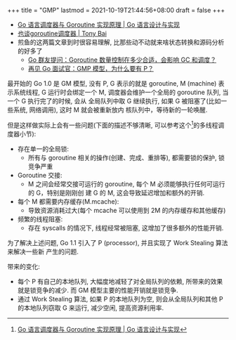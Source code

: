 +++
title = "GMP"
lastmod = 2021-10-19T21:44:56+08:00
draft = false
+++

-   [Go 语言调度器与 Goroutine 实现原理 | Go 语言设计与实现](https://draveness.me/golang/docs/part3-runtime/ch06-concurrency/golang-goroutine/)
-   [也谈goroutine调度器 | Tony Bai](https://tonybai.com/2017/06/23/an-intro-about-goroutine-scheduler/)
-   煎鱼的这两篇文章到时很容易理解, 比那些动不动就来啥状态转换和源码分析的好多了
    -   [Go 群友提问：Goroutine 数量控制在多少合适，会影响 GC 和调度？](https://mp.weixin.qq.com/s?%5F%5Fbiz=MzUxMDI4MDc1NA%3D%3D&mid=2247487250&idx=1&sn=3004324a9d2ba99233c4af48843dba64)
    -   [再见 Go 面试官：GMP 模型，为什么要有 P？](https://mp.weixin.qq.com/s/an7dml9NLOhqOZjEGLdEEw)

最开始的 Go 1.0 是 GM 模型, 没有 P, G 表示的就是 goroutine, M (machine) 表示系统线程, G
运行时会绑定一个 M, 调度器会维护一个全局的 goroutine 队列, 当一个 G 执行完了的时候, 会从
全局队列中取 G 继续执行, 如果 G 被阻塞了(比如一些系统, 网络调用), 这时 M 就会被重新放内
核队列中，等待新的一轮唤醒.

但是这样做实际上会有一些问题(下面的描述不够清晰, 可以参考这个[^fn:1]的多线程调度器小节):

-   存在单一的全局锁:
    -   所有与 goroutine 相关的操作(创建、完成、重排等), 都需要锁的保护, 锁竞争严重
-   Goroutine 交接:
    -   M 之间会经常交接可运行的 goroutine, 每个 M 必须能够执行任何可运行的 G，特别是刚刚创
        建 G 的 M, 这会导致延迟增加和额外的开销.
-   每个 M 都需要内存缓存(M.mcache):
    -   导致资源消耗过大(每个 mcache 可以使用到 2M 的内存缓存和其他缓存)
-   频繁的线程阻塞:
    -   存在 syscalls 的情况下, 线程经常被阻塞, 这增加了很多额外的性能开销.

为了解决上述问题, Go 1.1 引入了 P (processor), 并且实现了 Work Stealing 算法来解决一些新
产生的问题.

带来的变化:

-   每个 P 有自己的本地队列, 大幅度地减轻了对全局队列的依赖, 所带来的效果就是锁竞争的减少.
    而 GM 模型主要的性能开销就是锁竞争.
-   通过 Work Stealing 算法, 如果 P 的本地队列为空, 则会从全局队列和其他 P 的本地队列窃取
    G 来运行, 减少空闲, 提高资源利用率.

[^fn:1]: [Go 语言调度器与 Goroutine 实现原理 | Go 语言设计与实现](https://draveness.me/golang/docs/part3-runtime/ch06-concurrency/golang-goroutine/)
